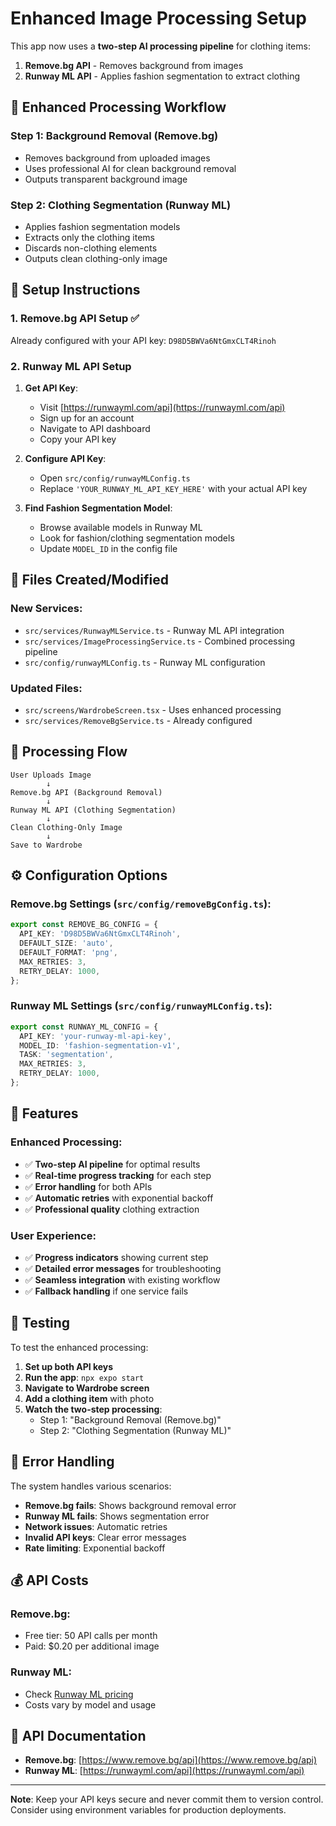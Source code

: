 # Enhanced Image Processing Setup

This app now uses a **two-step AI processing pipeline** for clothing items:

1. **Remove.bg API** - Removes background from images
2. **Runway ML API** - Applies fashion segmentation to extract clothing

## 🚀 **Enhanced Processing Workflow**

### **Step 1: Background Removal (Remove.bg)**
- Removes background from uploaded images
- Uses professional AI for clean background removal
- Outputs transparent background image

### **Step 2: Clothing Segmentation (Runway ML)**
- Applies fashion segmentation models
- Extracts only the clothing items
- Discards non-clothing elements
- Outputs clean clothing-only image

## 🔧 **Setup Instructions**

### **1. Remove.bg API Setup** ✅
Already configured with your API key: `D98D5BWVa6NtGmxCLT4Rinoh`

### **2. Runway ML API Setup**

1. **Get API Key**:
   - Visit [https://runwayml.com/api](https://runwayml.com/api)
   - Sign up for an account
   - Navigate to API dashboard
   - Copy your API key

2. **Configure API Key**:
   - Open `src/config/runwayMLConfig.ts`
   - Replace `'YOUR_RUNWAY_ML_API_KEY_HERE'` with your actual API key

3. **Find Fashion Segmentation Model**:
   - Browse available models in Runway ML
   - Look for fashion/clothing segmentation models
   - Update `MODEL_ID` in the config file

## 📁 **Files Created/Modified**

### **New Services**:
- `src/services/RunwayMLService.ts` - Runway ML API integration
- `src/services/ImageProcessingService.ts` - Combined processing pipeline
- `src/config/runwayMLConfig.ts` - Runway ML configuration

### **Updated Files**:
- `src/screens/WardrobeScreen.tsx` - Uses enhanced processing
- `src/services/RemoveBgService.ts` - Already configured

## 🔄 **Processing Flow**

```
User Uploads Image
        ↓
Remove.bg API (Background Removal)
        ↓
Runway ML API (Clothing Segmentation)
        ↓
Clean Clothing-Only Image
        ↓
Save to Wardrobe
```

## ⚙️ **Configuration Options**

### **Remove.bg Settings** (`src/config/removeBgConfig.ts`):
```typescript
export const REMOVE_BG_CONFIG = {
  API_KEY: 'D98D5BWVa6NtGmxCLT4Rinoh',
  DEFAULT_SIZE: 'auto',
  DEFAULT_FORMAT: 'png',
  MAX_RETRIES: 3,
  RETRY_DELAY: 1000,
};
```

### **Runway ML Settings** (`src/config/runwayMLConfig.ts`):
```typescript
export const RUNWAY_ML_CONFIG = {
  API_KEY: 'your-runway-ml-api-key',
  MODEL_ID: 'fashion-segmentation-v1',
  TASK: 'segmentation',
  MAX_RETRIES: 3,
  RETRY_DELAY: 1000,
};
```

## 🎯 **Features**

### **Enhanced Processing**:
- ✅ **Two-step AI pipeline** for optimal results
- ✅ **Real-time progress tracking** for each step
- ✅ **Error handling** for both APIs
- ✅ **Automatic retries** with exponential backoff
- ✅ **Professional quality** clothing extraction

### **User Experience**:
- ✅ **Progress indicators** showing current step
- ✅ **Detailed error messages** for troubleshooting
- ✅ **Seamless integration** with existing workflow
- ✅ **Fallback handling** if one service fails

## 🧪 **Testing**

To test the enhanced processing:

1. **Set up both API keys**
2. **Run the app**: `npx expo start`
3. **Navigate to Wardrobe screen**
4. **Add a clothing item** with photo
5. **Watch the two-step processing**:
   - Step 1: "Background Removal (Remove.bg)"
   - Step 2: "Clothing Segmentation (Runway ML)"

## 🚨 **Error Handling**

The system handles various scenarios:

- **Remove.bg fails**: Shows background removal error
- **Runway ML fails**: Shows segmentation error
- **Network issues**: Automatic retries
- **Invalid API keys**: Clear error messages
- **Rate limiting**: Exponential backoff

## 💰 **API Costs**

### **Remove.bg**:
- Free tier: 50 API calls per month
- Paid: $0.20 per additional image

### **Runway ML**:
- Check [Runway ML pricing](https://runwayml.com/pricing)
- Costs vary by model and usage

## 🔗 **API Documentation**

- **Remove.bg**: [https://www.remove.bg/api](https://www.remove.bg/api)
- **Runway ML**: [https://runwayml.com/api](https://runwayml.com/api)

---

**Note**: Keep your API keys secure and never commit them to version control. Consider using environment variables for production deployments. 